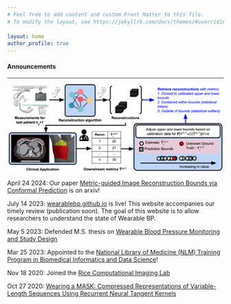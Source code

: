 ```yaml
---
# Feel free to add content and custom Front Matter to this file.
# To modify the layout, see https://jekyllrb.com/docs/themes/#overriding-theme-defaults

layout: home
author_profile: true
---
```


<html>
  <head>
    <meta name="google-site-verification" content="ymJmG_J8zZOxI0rAZI361thPVXK4AqcdPoFBJFBd_1Y" />
  </head>
</html>

<h4>Announcements </h4>

----

![metric guided overview fig](./images/metric_guidance_overview_fig.png)

April 24 2024: Our paper [Metric-guided Image Reconstruction Bounds via Conformal Prediction](https://arxiv.org/abs/2404.15274) is on arxiv!

July 14 2023: [wearablebp.github.io](https://wearablebp.github.io) is live! This website accompanies our timely review (publication soon). The goal of this website is to allow researchers to understand the state of Wearable BP.

May 5 2023: Defended M.S. thesis on [Wearable Blood Pressure Monitoring and Study Design](https://repository.rice.edu/items/dc23828a-80aa-41b9-95c9-554ddf6bea96)

Mar 25 2023: Appointed to the [National Library of Medicine (NLM) Training Program in Biomedical Informatics and Data Science](https://www.gulfcoastconsortia.org/home/training/bmi-nlm/#1556808353573-bb3f1459-2252)!

Nov 18 2020: Joined the [Rice Computational Imaging Lab](https://computationalimaging.rice.edu/)

Oct 27 2020: [Wearing a MASK: Compressed Representations of Variable-Length Sequences Using Recurrent Neural Tangent Kernels](https://arxiv.org/pdf/2010.13975.pdf)
